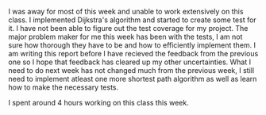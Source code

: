 I was away for most of this week and unable to work extensively on this class. I implemented Dijkstra's algorithm and started to create some test for it. I have not been able to figure out the test coverage for my project. The major problem maker for me this week has been with the tests, I am not sure how thorough they have to be and how to efficiently implement them. I am writing this report before I have recieved the feedback from the previous one so I hope that feedback has cleared up my other uncertainties. What I need to do next week has not changed much from the previous week, I still need to implement atleast one more shortest path algorithm as well as learn how to make the necessary tests.

I spent around 4 hours working on this class this week. 
